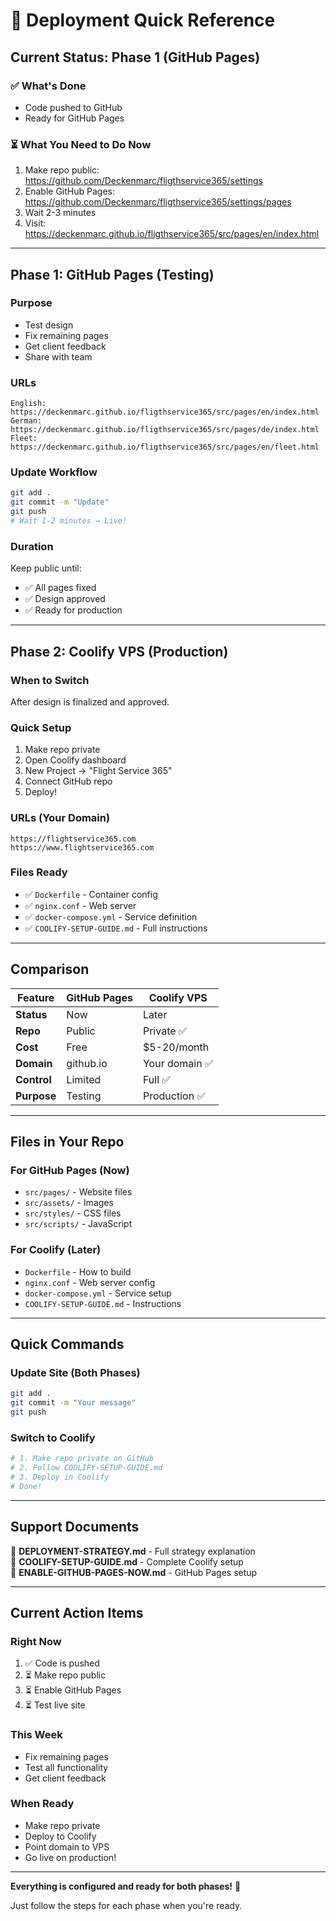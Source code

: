 # 🚀 Deployment Quick Reference

## Current Status: Phase 1 (GitHub Pages)

### ✅ What's Done
- Code pushed to GitHub
- Ready for GitHub Pages

### ⏳ What You Need to Do Now
1. Make repo public: https://github.com/Deckenmarc/fligthservice365/settings
2. Enable GitHub Pages: https://github.com/Deckenmarc/fligthservice365/settings/pages
3. Wait 2-3 minutes
4. Visit: https://deckenmarc.github.io/fligthservice365/src/pages/en/index.html

---

## Phase 1: GitHub Pages (Testing)

### Purpose
- Test design
- Fix remaining pages
- Get client feedback
- Share with team

### URLs
```
English: https://deckenmarc.github.io/fligthservice365/src/pages/en/index.html
German:  https://deckenmarc.github.io/fligthservice365/src/pages/de/index.html
Fleet:   https://deckenmarc.github.io/fligthservice365/src/pages/en/fleet.html
```

### Update Workflow
```bash
git add .
git commit -m "Update"
git push
# Wait 1-2 minutes → Live!
```

### Duration
Keep public until:
- ✅ All pages fixed
- ✅ Design approved
- ✅ Ready for production

---

## Phase 2: Coolify VPS (Production)

### When to Switch
After design is finalized and approved.

### Quick Setup
1. Make repo private
2. Open Coolify dashboard
3. New Project → "Flight Service 365"
4. Connect GitHub repo
5. Deploy!

### URLs (Your Domain)
```
https://flightservice365.com
https://www.flightservice365.com
```

### Files Ready
- ✅ `Dockerfile` - Container config
- ✅ `nginx.conf` - Web server
- ✅ `docker-compose.yml` - Service definition
- ✅ `COOLIFY-SETUP-GUIDE.md` - Full instructions

---

## Comparison

| Feature | GitHub Pages | Coolify VPS |
|---------|--------------|-------------|
| **Status** | Now | Later |
| **Repo** | Public | Private ✅ |
| **Cost** | Free | $5-20/month |
| **Domain** | github.io | Your domain ✅ |
| **Control** | Limited | Full ✅ |
| **Purpose** | Testing | Production ✅ |

---

## Files in Your Repo

### For GitHub Pages (Now)
- `src/pages/` - Website files
- `src/assets/` - Images
- `src/styles/` - CSS files
- `src/scripts/` - JavaScript

### For Coolify (Later)
- `Dockerfile` - How to build
- `nginx.conf` - Web server config
- `docker-compose.yml` - Service setup
- `COOLIFY-SETUP-GUIDE.md` - Instructions

---

## Quick Commands

### Update Site (Both Phases)
```bash
git add .
git commit -m "Your message"
git push
```

### Switch to Coolify
```bash
# 1. Make repo private on GitHub
# 2. Follow COOLIFY-SETUP-GUIDE.md
# 3. Deploy in Coolify
# Done!
```

---

## Support Documents

📄 **DEPLOYMENT-STRATEGY.md** - Full strategy explanation  
📄 **COOLIFY-SETUP-GUIDE.md** - Complete Coolify setup  
📄 **ENABLE-GITHUB-PAGES-NOW.md** - GitHub Pages setup  

---

## Current Action Items

### Right Now
1. ✅ Code is pushed
2. ⏳ Make repo public
3. ⏳ Enable GitHub Pages
4. ⏳ Test live site

### This Week
- Fix remaining pages
- Test all functionality
- Get client feedback

### When Ready
- Make repo private
- Deploy to Coolify
- Point domain to VPS
- Go live on production!

---

**Everything is configured and ready for both phases!** 🎯

Just follow the steps for each phase when you're ready.
